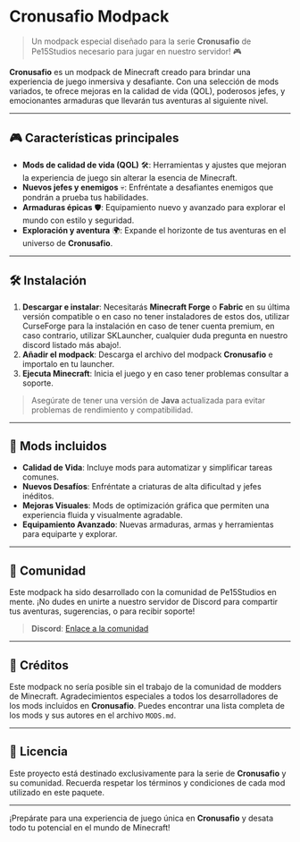 # Cronusafio Modpack

> Un modpack especial diseñado para la serie **Cronusafio** de Pe15Studios necesario para jugar en nuestro servidor! 🎮

**Cronusafio** es un modpack de Minecraft creado para brindar una experiencia de juego inmersiva y desafiante. Con una selección de mods variados, te ofrece mejoras en la calidad de vida (QOL), poderosos jefes, y emocionantes armaduras que llevarán tus aventuras al siguiente nivel. 

---

## 🎮 Características principales

- **Mods de calidad de vida (QOL)** 🛠️: Herramientas y ajustes que mejoran la experiencia de juego sin alterar la esencia de Minecraft.
- **Nuevos jefes y enemigos** 💀: Enfréntate a desafiantes enemigos que pondrán a prueba tus habilidades.
- **Armaduras épicas** 🛡️: Equipamiento nuevo y avanzado para explorar el mundo con estilo y seguridad.
- **Exploración y aventura** 🌍: Expande el horizonte de tus aventuras en el universo de **Cronusafio**.

---

## 🛠️ Instalación

1. **Descargar e instalar**: Necesitarás **Minecraft Forge** o **Fabric** en su última versión compatible o en caso no tener instaladores de estos dos, utilizar CurseForge para la instalación en caso de tener cuenta premium, en caso contrario, utilizar SKLauncher, cualquier duda pregunta en nuestro discord listado más abajo!.
2. **Añadir el modpack**: Descarga el archivo del modpack **Cronusafio** e importalo en tu launcher.
3. **Ejecuta Minecraft**: Inicia el juego y en caso tener problemas consultar a soporte.

> Asegúrate de tener una versión de **Java** actualizada para evitar problemas de rendimiento y compatibilidad.

---

## 🚀 Mods incluidos

- **Calidad de Vida**: Incluye mods para automatizar y simplificar tareas comunes.
- **Nuevos Desafíos**: Enfréntate a criaturas de alta dificultad y jefes inéditos.
- **Mejoras Visuales**: Mods de optimización gráfica que permiten una experiencia fluida y visualmente agradable.
- **Equipamiento Avanzado**: Nuevas armaduras, armas y herramientas para equiparte y explorar.

---

## 💬 Comunidad

Este modpack ha sido desarrollado con la comunidad de Pe15Studios en mente. ¡No dudes en unirte a nuestro servidor de Discord para compartir tus aventuras, sugerencias, o para recibir soporte!

> **Discord**: [Enlace a la comunidad](https://discord.com/invite/NyTUs9QUeC)

---

## 📝 Créditos

Este modpack no sería posible sin el trabajo de la comunidad de modders de Minecraft. Agradecimientos especiales a todos los desarrolladores de los mods incluidos en **Cronusafio**. Puedes encontrar una lista completa de los mods y sus autores en el archivo `MODS.md`.

---

## 📜 Licencia

Este proyecto está destinado exclusivamente para la serie de **Cronusafio** y su comunidad. Recuerda respetar los términos y condiciones de cada mod utilizado en este paquete.

---

¡Prepárate para una experiencia de juego única en **Cronusafio** y desata todo tu potencial en el mundo de Minecraft!
